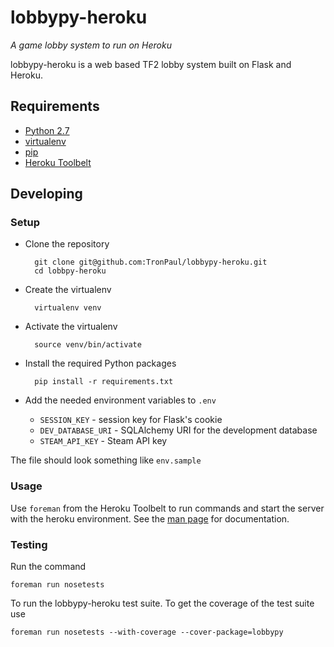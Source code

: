 lobbypy-heroku
==============

*A game lobby system to run on Heroku*

lobbypy-heroku is a web based TF2 lobby system built on Flask and Heroku.

Requirements
------------

* [Python 2.7](http://www.python.org/download/)
* [virtualenv](http://pypi.python.org/pypi/virtualenv/)
* [pip](http://pypi.python.org/pypi/pip)
* [Heroku Toolbelt](https://toolbelt.heroku.com/)

Developing
----------

### Setup ###

* Clone the repository

        git clone git@github.com:TronPaul/lobbypy-heroku.git
        cd lobbpy-heroku

* Create the virtualenv

        virtualenv venv

* Activate the virtualenv

        source venv/bin/activate

* Install the required Python packages

        pip install -r requirements.txt

* Add the needed environment variables to `.env`
    * `SESSION_KEY` - session key for Flask's cookie
    * `DEV_DATABASE_URI` - SQLAlchemy URI for the development database
    * `STEAM_API_KEY` - Steam API key

 The file should look something like `env.sample`

### Usage ###

Use `foreman` from the Heroku Toolbelt to run commands and start the
server with the heroku environment.  See the
[man page](http://ddollar.github.com/foreman/) for documentation.

### Testing ###

Run the command

    foreman run nosetests

To run the lobbypy-heroku test suite.  To get the coverage of the test suite use

    foreman run nosetests --with-coverage --cover-package=lobbypy
